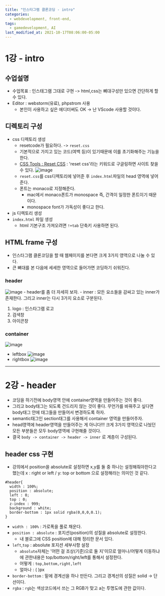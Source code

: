 ```yaml
---
title: "인스타그램 클론코딩 - intro"
categories:
  - webdevelopment, front-end,
tags:
  - gamedevelopment, AI
last_modified_at: 2021-10-17T08:06:00-05:00
---
```


# 1강 - intro

## 수업설명

- 수업목표 : 인스태그램 그대로 구현 -> html,css는 뼈대구성만 있으면 간단하게 할 수 있다.
- Editor : webstorm(유료), phpstrom 사용
  - 본인이 사용하고 싶은 에디터써도 OK -> 난 VScode 사용할 것이다.

## 디렉토리 구성

- css 디렉토리 생성
  - resetcode가 필요하다. -> `reset.css`
  - 기본적으로 가지고 있는 코드(여백 등)이 있기때문에 이를 초기화해주는 기능을 한다.
  - [CSS Tools : Reset CSS](https://meyerweb.com/eric/tools/css/reset/) : 'reset css'라는 키워드로 구글링하면 사이트 찾을 수 있다.
    ![image](https://user-images.githubusercontent.com/69496570/137624120-19f0b24a-7866-4691-aa8b-7f152981d27f.png)
  - `reset.css`를 css디렉토리에 넣어준 후 `index.html`파일의 head 영역에 넣어준다.
  - 폰트는 monaco로 지정해준다.
    - mac에서 monaco폰트가 monospace 즉, 간격이 일정한 폰트이기 때문이다.
    - monospace font가 가독성이 좋다고 한다.
- js 디렉토리 생성
- `index.html` 파일 생성
  - html 기본구조 가져오려면 `!+tab` 단축키 사용하면 된다.

## HTML frame 구성

- 인스타그램 클론코딩을 할 때 웹페이지를 본다면 크게 3가지 영역으로 나눌 수 있다.
- 큰 뼈대를 본 다음에 세세한 영역으로 들어가면 코딩하기 쉬워진다.

### header

![image](https://user-images.githubusercontent.com/69496570/137624415-afe2d3c9-a7c2-48a9-b515-4d426596a108.png) - header를 좀 더 자세히 보자. - inner : 모든 요소들을 감싸고 있는 inner가 존재한다. 그리고 inner는 다시 3가지 요소로 구분된다.

1. logo : 인스타그램 로고
2. 검색창
3. 아이콘창

### container

![image](https://user-images.githubusercontent.com/69496570/137624487-6741e4e8-4ea6-4017-9f48-99046653636c.png)

- leftbox
  ![image](https://user-images.githubusercontent.com/69496570/137624541-06ec73c9-bd75-47f9-8a93-7483e0eea348.png)
- rightbox
  ![image](https://user-images.githubusercontent.com/69496570/137624548-56c3a5c1-921c-4ec7-a848-1cd19bf35289.png)

---

# 2강 - header

- 코딩을 하기전에 body영역 안에 container영역을 만들어주는 것이 좋다.
- 그리고 body태그는 되도록 건드리지 않는 것이 좋다. 무언가를 바꿔주고 싶다면 body태그 안에 태그들을 만들어서 변경하도록 하자.
- semantic태그인 section태그를 사용해서 container 영역을 만들어주자.
- head영역에 header영역을 만들어주는 게 아니다!!! 크게 3가지 영역으로 나눴던 모든 부분들은 모두 body영역에 구현해줄 것이다.
- 결국 `body -> container -> header -> inner` 로 계층이 구성된다.

## header css 구현

- 강의에서 position을 absolute로 설정하면 x,y를 둘 중 하나는 설정해줘야한다고 했는데 x : right or left / y: top or bottom 으로 설정해라는 의미인 것 같다.

```
#header{
  width : 100%;
  position : absolute;
  left : 0;
  top : 0;
  z-index : 999;
  background : white;
  border-bottom : 1px solid rgba(0,0,0,0.1);
}
```

- `width : 100%` : 가로폭을 풀로 채운다.
- `position : absolute` : 포지션(position)의 성질을 absolute로 설정한다.
  - 내 블로그에 CSS position에 대해 정리한 문서 있다.
- `left`,`top` : absolute 포지션 세부사항 설정
  - `absolute`자체는 '어떤 걸 조상(기준)으로 둘 지'이므로 얼마나/어떻게 이동하냐에 관한내용은 top/bottom/right/left를 통해서 설정한다.
  - 어떻게 : `top,bottom,right,left`
  - 얼마나 : ( )px
- `border-bottom` : 밑에 경계선을 하나 만든다. 그리고 경계선의 성질은 solid -> 단선이다.
- `rgba` : `rgb`는 색상코드에서 쓰는 그 RGB가 맞고 a는 투명도에 관한 값이다.
